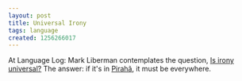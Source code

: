 ```yaml
---
layout: post
title: Universal Irony
tags: language
created: 1256266017
---
```

At Language Log:  Mark Liberman contemplates the question, [Is irony universal?](http://languagelog.ldc.upenn.edu/nll/?p=1835)  The answer:  if it's in [Pirahã](/node/441), it must be everywhere.

